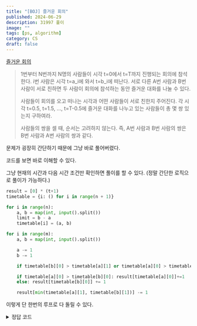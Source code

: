 ```yaml
---
title: "[BOJ] 즐거운 회의"
published: 2024-06-29
description: 31997 풀이
image: ""
tags: [ps, algorithm]
category: CS
draft: false
---
```


[즐거운 회의](https://www.acmicpc.net/problem/31997)

> 1번부터 N번까지 N명의 사람들이 시각 t=0에서 t=T까지 진행되는 회의에 참석한다. 
> i번 사람은 시각 t=a_i에 와서 t=b_i에 떠난다. 서로 다른 A번 사람과 B번 사람이 서로 친하면 두 사람이 회의에 참석하는 동안 즐거운 대화를 나눌 수 있다.
>
> 사람들이 회의를 오고 떠나는 시각과 어떤 사람들이 서로 친한지 주어진다. 각 시각 t=0.5, t=1.5, ..., t=T-0.5에 즐거운 대화를 나누고 있는 사람들이 총 몇 쌍 있는지 구하여라.
>
> 사람들의 쌍을 셀 때, 순서는 고려하지 않는다. 즉, A번 사람과 B번 사람의 쌍은 B번 사람과 A번 사람의 쌍과 같다.

문제가 굉장히 간단하기 때문에 그냥 바로 풀어버렸다.

코드를 보면 바로 이해할 수 있다.

그냥 현재의 시간과 다음 시간 조건만 확인하면 풀이를 할 수 있다.
(정말 간단한 로직으로 풀이가 가능하다.)

```py
result = [0] * (t+1)
timetable = {i: () for i in range(n + 1)}

for i in range(n):
    a, b = map(int, input().split())
    limit = b - a
    timetable[i] = (a, b)

for i in range(m):
    a, b = map(int, input().split())

    a -= 1
    b -= 1

    if timetable[b][0] > timetable[a][1] or timetable[a][0] > timetable[b][1]: continue

    if timetable[a][0] > timetable[b][0]: result[timetable[a][0]]+=1
    else: result[timetable[b][0]] += 1

    result[min(timetable[a][1], timetable[b][1])] -= 1

```

이렇게 단 한번의 루프로 다 돌릴 수 있다.

<details>
<summary> 정답 코드 </summary>

```py
n, m, t = map(int, input().split())
result = [0] * (t+1)
timetable = {i: () for i in range(n + 1)}

for i in range(n):
    a, b = map(int, input().split())
    limit = b - a
    timetable[i] = (a, b)

for i in range(m):
    a, b = map(int, input().split())

    a -= 1
    b -= 1

    if timetable[b][0] > timetable[a][1] or timetable[a][0] > timetable[b][1]: continue

    if timetable[a][0] > timetable[b][0]: result[timetable[a][0]]+=1
    else: result[timetable[b][0]] += 1

    result[min(timetable[a][1], timetable[b][1])] -= 1


current = 0
for i in range(t):
    current+=result[i]
    print(current)
```
</details>